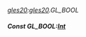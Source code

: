 _[gles20](../../modules/gles20/gles20-module.md):[gles20](../../modules/gles20/gles20-module.md).GL\_BOOL_
##### Const GL\_BOOL:[Int](../../modules/wonkey/wonkey-types-int.md)
